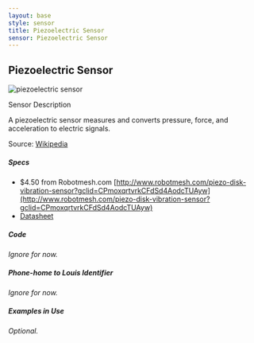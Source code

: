 ```yaml
---
layout: base
style: sensor
title: Piezoelectric Sensor
sensor: Piezoelectric Sensor
---
```

##	Piezoelectric Sensor

![piezoelectric sensor](http://josephmalloch.files.wordpress.com/2010/01/piezo.jpg)

Sensor Description

A piezoelectric sensor measures and converts pressure, force, and acceleration to electric signals.

Source: [Wikipedia](http://en.wikipedia.org/wiki/Piezoelectric_sensor)



##### Specs

*	$4.50 from Robotmesh.com [http://www.robotmesh.com/piezo-disk-vibration-sensor?gclid=CPmoxqrtvrkCFdSd4AodcTUAyw](http://www.robotmesh.com/piezo-disk-vibration-sensor?gclid=CPmoxqrtvrkCFdSd4AodcTUAyw)
*	[Datasheet](url)



##### Code

_Ignore for now._

##### Phone-home to Louis Identifier

_Ignore for now._

##### Examples in Use

_Optional._
